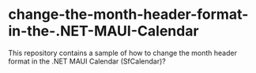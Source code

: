 # change-the-month-header-format-in-the-.NET-MAUI-Calendar
This repository contains a sample of how to change the month header format in the .NET MAUI Calendar (SfCalendar)?
